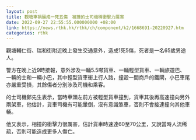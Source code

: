 ```yaml
---
layout: post
title: 觀塘車禍釀成一死五傷　被撞的士司機稱衝擊力厲害
date: 2022-09-27 22:55:55.000000000 +08:00
link: https://news.rthk.hk/rthk/ch/component/k2/1668691-20220927.htm
categories: rthk
---
```


觀塘輔仁街、瑞和街附近晚上發生交通意外，造成1死5傷，死者是一名65歲男途人。

警方在晚上近9時接報，意外涉及一輛5.5噸貨車、一輛輕型貨車、一輛旅遊巴、一輛的士和一輛小巴，其中輕型貨車衝上行人路，撞毀一間商戶的鐵閘，小巴車尾亦嚴重受損，其餘傷者分別涉及司機和乘客。

的士司機鄭先生表示，當時車頭左前方被輕型貨車撞到，貨車其後再高速撞向另外兩架車，他估計，貨車司機有可能暈倒，沒有意識煞車，否則不會接連撞向其他車輛。

他又表示，相撞的衝擊力很厲害，估計貨車時速達60至70公里，又說當時人流稀疏，否則可能造成更多人傷亡。
